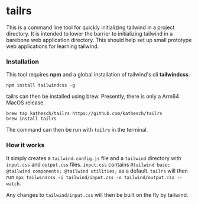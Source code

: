 # tailrs

This is a command line tool for quickly initializing tailwind in a project directory. It is intended to lower the barrier to initializing tailwind in a barebone web application directory. This should help set up small prototype web applications for learning tailwind.

### Installation

This tool requires **npm** and a global installation of tailwind's cli **tailwindcss**. 

```
npm install tailwindcss -g
```

tailrs can then be installed using brew. Presently, there is only a Arm64 MacOS release. 

```
brew tap kathesch/tailrs https://github.com/kathesch/tailrs
brew install tailrs
```

The command can then be run with `tailrs` in the terminal. 

### How it works

It simply creates a `tailwind.config.js` file and a `tailwind` directory with `input.css` and `output.css` files. `input.css` contains `@tailwind base; @tailwind components; @tailwind utilities;` as a default. `tailrs` will then run `npx tailwindcss -i tailwind/input.css -o tailwind/output.css --watch`. 

Any changes to `tailwind/input.css` will then be built on the fly by tailwind. 

